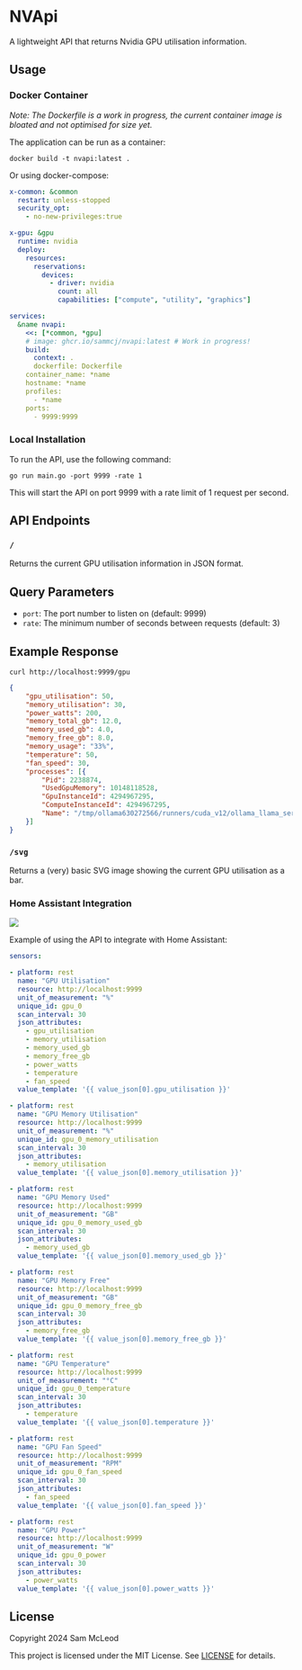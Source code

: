 # NVApi

A lightweight API that returns Nvidia GPU utilisation information.

## Usage

### Docker Container

_Note: The Dockerfile is a work in progress, the current container image is bloated and not optimised for size yet._

The application can be run as a container:

```shell
docker build -t nvapi:latest .
```

Or using docker-compose:

```yaml
x-common: &common
  restart: unless-stopped
  security_opt:
    - no-new-privileges:true

x-gpu: &gpu
  runtime: nvidia
  deploy:
    resources:
      reservations:
        devices:
          - driver: nvidia
            count: all
            capabilities: ["compute", "utility", "graphics"]

services:
  &name nvapi:
    <<: [*common, *gpu]
    # image: ghcr.io/sammcj/nvapi:latest # Work in progress!
    build:
      context: .
      dockerfile: Dockerfile
    container_name: *name
    hostname: *name
    profiles:
      - *name
    ports:
      - 9999:9999
```

### Local Installation

To run the API, use the following command:

```
go run main.go -port 9999 -rate 1
```

This will start the API on port 9999 with a rate limit of 1 request per second.

## API Endpoints


### `/`

Returns the current GPU utilisation information in JSON format.

## Query Parameters


* `port`: The port number to listen on (default: 9999)
* `rate`: The minimum number of seconds between requests (default: 3)

## Example Response

```shell
curl http://localhost:9999/gpu
```

```json
{
	"gpu_utilisation": 50,
	"memory_utilisation": 30,
	"power_watts": 200,
	"memory_total_gb": 12.0,
	"memory_used_gb": 4.0,
	"memory_free_gb": 8.0,
	"memory_usage": "33%",
	"temperature": 50,
	"fan_speed": 30,
	"processes": [{
		"Pid": 2238874,
		"UsedGpuMemory": 10148118528,
		"GpuInstanceId": 4294967295,
		"ComputeInstanceId": 4294967295,
		"Name": "/tmp/ollama630272566/runners/cuda_v12/ollama_llama_server --model /home/llm/.ollama/models/blobs/sha256-583c616da14b82930f887f991ab446711da0b029166200b67892d7c9f8f45958 --ctx-size 12288 --batch-size 5"
	}]
}
```

### `/svg`

Returns a (very) basic SVG image showing the current GPU utilisation as a bar.

### Home Assistant Integration

![](screenshots/home-assistant-integration-2.png)

Example of using the API to integrate with Home Assistant:

```yaml
sensors:

- platform: rest
  name: "GPU Utilisation"
  resource: http://localhost:9999
  unit_of_measurement: "%"
  unique_id: gpu_0
  scan_interval: 30
  json_attributes:
    - gpu_utilisation
    - memory_utilisation
    - memory_used_gb
    - memory_free_gb
    - power_watts
    - temperature
    - fan_speed
  value_template: '{{ value_json[0].gpu_utilisation }}'

- platform: rest
  name: "GPU Memory Utilisation"
  resource: http://localhost:9999
  unit_of_measurement: "%"
  unique_id: gpu_0_memory_utilisation
  scan_interval: 30
  json_attributes:
    - memory_utilisation
  value_template: '{{ value_json[0].memory_utilisation }}'

- platform: rest
  name: "GPU Memory Used"
  resource: http://localhost:9999
  unit_of_measurement: "GB"
  unique_id: gpu_0_memory_used_gb
  scan_interval: 30
  json_attributes:
    - memory_used_gb
  value_template: '{{ value_json[0].memory_used_gb }}'

- platform: rest
  name: "GPU Memory Free"
  resource: http://localhost:9999
  unit_of_measurement: "GB"
  unique_id: gpu_0_memory_free_gb
  scan_interval: 30
  json_attributes:
    - memory_free_gb
  value_template: '{{ value_json[0].memory_free_gb }}'

- platform: rest
  name: "GPU Temperature"
  resource: http://localhost:9999
  unit_of_measurement: "°C"
  unique_id: gpu_0_temperature
  scan_interval: 30
  json_attributes:
    - temperature
  value_template: '{{ value_json[0].temperature }}'

- platform: rest
  name: "GPU Fan Speed"
  resource: http://localhost:9999
  unit_of_measurement: "RPM"
  unique_id: gpu_0_fan_speed
  scan_interval: 30
  json_attributes:
    - fan_speed
  value_template: '{{ value_json[0].fan_speed }}'

- platform: rest
  name: "GPU Power"
  resource: http://localhost:9999
  unit_of_measurement: "W"
  unique_id: gpu_0_power
  scan_interval: 30
  json_attributes:
    - power_watts
  value_template: '{{ value_json[0].power_watts }}'
```

## License

Copyright 2024 Sam McLeod

This project is licensed under the MIT License. See [LICENSE](LICENSE) for details.
